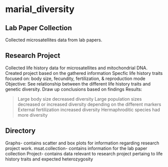 # marial_diversity

## Lab Paper Collection

Collected microsatellites data from lab papers.

## Research Project

Collected life history data for microsatellites and mitochondrial DNA. Created project based on the gathered information
Specfic life history traits focused on: body size, fecundity, fertilization, & reproduction mode
Objective: See relationship between the different life history traits and genetic diversity. Draw up conclusions based on findings
Results: 
> Large body size decreased diversity
> Large population sizes decreased or increased diversity depending on the different markers
> External fertilization increased diversity
> Hermaphroditic species had more diversity


## Directory

Graphs- contains scatter and box plots for information regarding research project work.
msat.collection- contains information for the lab paper collection
Project- contains data relevant to research project pertaing to life history traits and expected heterozygosity
